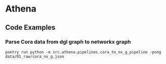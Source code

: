 # Athena

## Code Examples

### Parse Cora data from dgl graph to networkx graph

```console
poetry run python -m src.athena.pipelines.cora_to_nx_g_pipeline -pong data/01_raw/cora_nx_g.json
```
